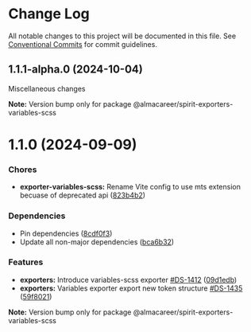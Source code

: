 # Change Log

All notable changes to this project will be documented in this file.
See [Conventional Commits](https://conventionalcommits.org) for commit guidelines.

<a name="1.1.1-alpha.0"></a>

## 1.1.1-alpha.0 (2024-10-04)

Miscellaneous changes

**Note:** Version bump only for package @almacareer/spirit-exporters-variables-scss

<a name="1.1.0"></a>

# 1.1.0 (2024-09-09)

### Chores

- **exporter-variables-scss:** Rename Vite config to use mts extension becuase of deprecated api ([823b4b2](https://github.com/lmc-eu/spirit-design-system/commit/823b4b2))

### Dependencies

- Pin dependencies ([8cdf0f3](https://github.com/lmc-eu/spirit-design-system/commit/8cdf0f3))
- Update all non-major dependencies ([bca6b32](https://github.com/lmc-eu/spirit-design-system/commit/bca6b32))

### Features

- **exporters:** Introduce variables-scss exporter [#DS-1412](https://github.com/lmc-eu/spirit-design-system/issues/DS-1412) ([09d1edb](https://github.com/lmc-eu/spirit-design-system/commit/09d1edb))
- **exporters:** Variables exporter export new token structure [#DS-1435](https://github.com/lmc-eu/spirit-design-system/issues/DS-1435) ([59f8021](https://github.com/lmc-eu/spirit-design-system/commit/59f8021))

**Note:** Version bump only for package @almacareer/spirit-exporters-variables-scss
